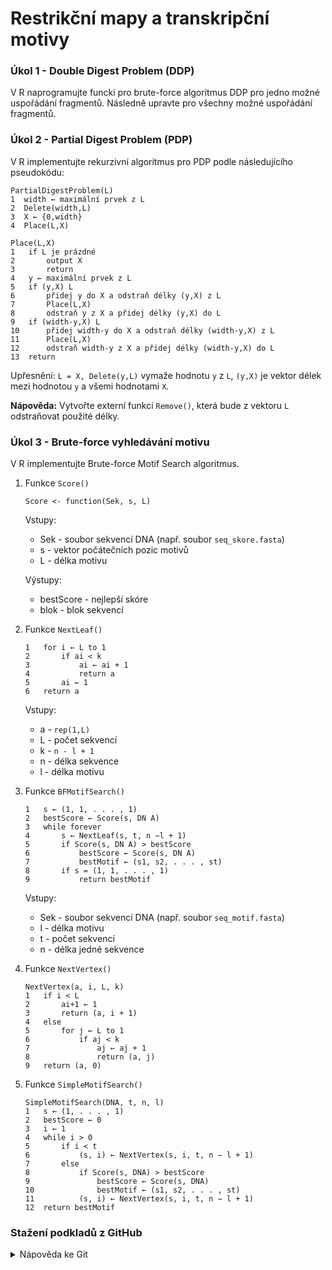 # Restrikční mapy a transkripční motivy

### Úkol 1 - Double Digest Problem (DDP)
V R naprogramujte funcki pro brute-force algoritmus DDP pro jedno možné uspořádání fragmentů. 
Následně upravte pro všechny možné uspořádání fragmentů.

### Úkol 2 - Partial Digest Problem (PDP)
V R implementujte rekurzivní algoritmus pro PDP podle následujícího pseudokódu:
```
PartialDigestProblem(L)
1  width ← maximální prvek z L
2  Delete(width,L)
3  X ← {0,width}
4  Place(L,X)

Place(L,X)
1   if L je prázdné 
2       output X 
3       return 
4   y ← maximální prvek z L 
5   if (y,X) L 
6       přidej y do X a odstraň délky (y,X) z L 
7       Place(L,X) 
8       odstraň y z X a přidej délky (y,X) do L 
9   if (width-y,X) L 
10      přidej width-y do X a odstraň délky (width-y,X) z L 
11      Place(L,X) 
12      odstraň width-y z X a přidej délky (width-y,X) do L 
13  return
```
Upřesnění: `L = X, Delete(y,L)` vymaže hodnotu `y` z `L`, `(y,X)` je vektor délek mezi hodnotou `y` a všemi hodnotami `X`.

**Nápověda:** Vytvořte externí funkci `Remove()`, která bude z vektoru `L` odstraňovat použité délky.

### Úkol 3 - Brute-force vyhledávání motivu
V R implementujte Brute-force Motif Search algoritmus.
1. Funkce `Score()`
    ```
    Score <- function(Sek, s, L)
   ```
   Vstupy:
   * Sek - soubor sekvencí DNA (např. soubor `seq_skore.fasta`)
   * s - vektor počátečních pozic motivů
   * L - délka motivu
   
   Výstupy:
   * bestScore - nejlepší skóre
   * blok - blok sekvencí
2. Funkce `NextLeaf()`
    ```NextLeaf(a, L, k)
    1   for i ← L to 1
    2       if ai < k
    3           ai ← ai + 1
    4           return a
    5       ai ← 1
    6   return a
    ```
    Vstupy:
   * a - `rep(1,L)`
   * L - počet sekvencí
   * k - `n - l + 1`
   * n - délka sekvence
   * l - délka motivu
3. Funkce `BFMotifSearch()`
    ```
    1   s ← (1, 1, . . . , 1)
    2   bestScore ← Score(s, DN A)
    3   while forever
    4       s ← NextLeaf(s, t, n −l + 1)
    5       if Score(s, DN A) > bestScore
    6           bestScore ← Score(s, DN A)
    7           bestMotif ← (s1, s2, . . . , st)
    8       if s = (1, 1, . . . , 1)
    9           return bestMotif
    ```
    Vstupy:
   * Sek - soubor sekvencí DNA (např. soubor `seq_motif.fasta`)
   * l - délka motivu
   * t - počet sekvencí
   * n - délka jedné sekvence
4. Funkce `NextVertex()`
    ```
    NextVertex(a, i, L, k)
    1   if i < L
    2       ai+1 ← 1
    3       return (a, i + 1)
    4   else
    5       for j ← L to 1
    6           if aj < k
    7               aj ← aj + 1
    8               return (a, j)
    9   return (a, 0)
    ```
5. Funkce `SimpleMotifSearch()`
    ```
    SimpleMotifSearch(DNA, t, n, l)
    1   s ← (1, . . . , 1)
    2   bestScore ← 0
    3   i ← 1
    4   while i > 0
    5       if i < t
    6           (s, i) ← NextVertex(s, i, t, n − l + 1)
    7       else
    8           if Score(s, DNA) > bestScore
    9               bestScore ← Score(s, DNA)
    10              bestMotif ← (s1, s2, . . . , st)
    11          (s, i) ← NextVertex(s, i, t, n − l + 1)
    12  return bestMotif
    ```
### Stažení podkladů z GitHub
<details>
<summary>Nápověda ke Git</summary>

> * Nastavení editoru
> ```bash
> git config --global core.editor notepad
> ```
> * Nastavení jména a emailu
> ```bash
> git config --global user.name "Zuzana Nova"
> git config --global user.email z.nova@vut.cz
> ```
> * Ověření aktuálního nastavení
> ```bash
> git config --global --list
> ```
>
* Na vlastním GitHub účtu vytvořte kopii (**fork**) zdrojového repozitáře. 
  Otevřete v prohlížeči adresu zdrojového repozitáře. Vpravo nahoře najdete tlačítko <kbd>Fork</kbd> a klikněte na něj.
  
* Naklonujte si repozitář ze svého GitHub účtu do složky s dnešním cvičením.
```bash
git clone <repository address>
```
* V lokálním repozitáři nastavte pomocí terminálu novou vzdálenou adresu (**remote**) na **původní** (vut-mpc-prg) adresu repozitáře (trojúhelníková spolupráce):
```bash
git remote add upstream https://github.com/vut-mpc-prg/cviceni_4.git
```

### Odeslání souborů na GitHub
Vytvořte novou revizi (**commit**) a změny nahrajte na svůj vzdálený repozitář (**push**).
* Nově vytvořený soubor přidejte do revize.
```bash
git add <file_name>
```
* Vytvořte revizi, zadejte zprávu k revizi, uložte a zavřete.
```bash
git commit
```
* Vytvořenou revizi odešlete do svého repozitáře na GitHub.
```bash
git push origin master
```
</details>
